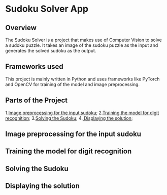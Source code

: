 # Sudoku Solver App

## Overview
The Sudoku Solver  is a project that makes use of Computer Vision to solve a sudoku puzzle. It takes an image of the sudoku puzzle as the input and generates the solved sudoku as the output.

## Frameworks used
This project is mainly written in Python and uses frameworks like PyTorch and OpenCV for training of the model and image preprocessing.

## Parts of the Project
1.[Image preprocessing for the input sudoku](#https://github.com/shreyas1209/Sudoku_Solver_App/blob/main/README.md#image-preprocessing-for-the-input-sudoku);
2.[Training the model for digit recognition](#link2);
3.[Solving the Sudoku](#link3);
4.[ Displaying the solution](#link4);


## Image preprocessing for the input sudoku

## Training the model for digit recognition

## Solving the Sudoku

## Displaying the solution





